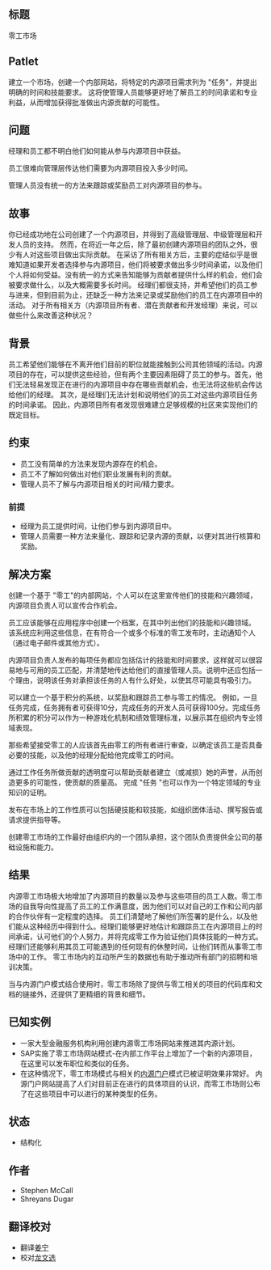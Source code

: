 ## 标题

零工市场

## Patlet  

建立一个市场，创建一个内部网站，将特定的内源项目需求列为 "任务"，并提出明确的时间和技能要求。 这将使管理人员能够更好地了解员工的时间承诺和专业利益，从而增加获得批准做出内源贡献的可能性。

## 问题

经理和员工都不明白他们如何能从参与内源项目中获益。

员工很难向管理层传达他们需要为内源项目投入多少时间。

管理人员没有统一的方法来跟踪或奖励员工对内源项目的参与。

## 故事

你已经成功地在公司创建了一个内源项目，并得到了高级管理层、中级管理层和开发人员的支持。 然而，在将近一年之后，除了最初创建内源项目的团队之外，很少有人对这些项目做出实际贡献。 在采访了所有相关方后，主要的症结似乎是很难知道如果开发者选择参与内源项目，他们将被要求做出多少时间承诺，以及他们个人将如何受益。没有统一的方式来告知能够为贡献者提供什么样的机会，他们会被要求做什么，以及大概需要多长时间。 经理们都很支持，并希望他们的员工参与进来，但到目前为止，还缺乏一种方法来记录或奖励他们的员工在内源项目中的活动。 对于所有相关方（内源项目所有者、潜在贡献者和开发经理）来说，可以做些什么来改善这种状况？

## 背景

员工希望他们能够在不离开他们目前的职位就能接触到公司其他领域的活动。内源项目的存在，可以提供这些经验，但有两个主要因素阻碍了员工的参与。首先，他们无法轻易发现正在进行的内源项目中存在哪些贡献机会，也无法将这些机会传达给他们的经理。 其次，是经理们无法计划和说明他们的员工对这些内源项目任务的时间承诺。 因此，内源项目所有者发现很难建立足够规模的社区来实现他们的既定目标。

## 约束

* 员工没有简单的方法来发现内源存在的机会。
* 员工不了解如何做出对他们职业发展有利的贡献。
* 管理人员不了解与内源项目相关的时间/精力要求。

### 前提

* 经理为员工提供时间，让他们参与到内源项目中。
* 管理人员需要一种方法来量化、跟踪和记录内源的贡献，以便对其进行核算和奖励。

## 解决方案

创建一个基于 "零工"的内部网站，个人可以在这里宣传他们的技能和兴趣领域，内源项目负责人可以宣传合作机会。

员工应该能够在应用程序中创建一个档案，在其中列出他们的技能和兴趣领域。 该系统应利用这些信息，在有符合一个或多个标准的零工发布时，主动通知个人（通过电子邮件或其他方式）。

内源项目负责人发布的每项任务都应包括估计的技能和时间要求，这样就可以很容易地与可用的员工匹配，并清楚地传达给他们的直接管理人员。说明中还应包括一个理由，说明该任务对承担该任务的人有什么好处，以使其尽可能具有吸引力。

可以建立一个基于积分的系统，以奖励和跟踪员工参与零工的情况。 例如，一旦任务完成，任务拥有者可获得10分，完成任务的开发人员可获得100分。完成任务所积累的积分可以作为一种游戏化机制和绩效管理标准，以展示其在组织内专业领域表现。

那些希望接受零工的人应该首先由零工的所有者进行审查，以确定该员工是否具备必要的技能，以及他的经理分配给他完成零工的时间。

通过工作任务所做贡献的透明度可以帮助贡献者建立（或减损）她的声誉，从而创造更多的可能性，使贡献的质量高。 完成 "任务 "也可以作为一个特定领域的专业知识的证明。

发布在市场上的工作性质可以包括硬技能和软技能，如组织团体活动、撰写报告或请求提供指导等。

创建零工市场的工作最好由组织内的一个团队承担，这个团队负责提供全公司的基础设施和能力。

## 结果

内源零工市场极大地增加了内源项目的数量以及参与这些项目的员工人数。零工市场的自我导向性提高了员工的工作满意度，因为他们可以对自己的工作和公司内部的合作伙伴有一定程度的选择。 员工们清楚地了解他们所签署的是什么，以及他们能从这种经历中得到什么。经理们能够更好地估计和跟踪员工在内源项目上的时间承诺，认可他们的个人努力，并将完成零工作为验证他们具体技能的一种方式。 经理们还能够利用其员工可能遇到的任何现有的休整时间，让他们转而从事零工市场中的工作。 零工市场内的互动所产生的数据也有助于推动所有部门的招聘和培训决策。

当与内源门户模式结合使用时，零工市场除了提供与零工相关的项目的代码库和文档的链接外，还提供了更精细的背景和细节。

## 已知实例

* 一家大型金融服务机构利用创建内源零工市场网站来推进其内源计划。
* SAP实施了零工市场网站模式-在内部工作平台上增加了一个新的内源项目，在这里可以发布职位和类似的任务。
* 在这种情况下，零工市场模式与相关的[内源门户](./innersource-portal.md)模式已被证明效果非常好。 内源门户网站提高了人们对目前正在进行的具体项目的认识，而零工市场则公布了在这些项目中可以进行的某种类型的任务。

## 状态

* 结构化

## 作者

* Stephen McCall
* Shreyans Dugar

## 翻译校对

* 翻译[姜宁](https://github.com/willemjiang)
* 校对[龙文选](https://github.com/hncslwx)
